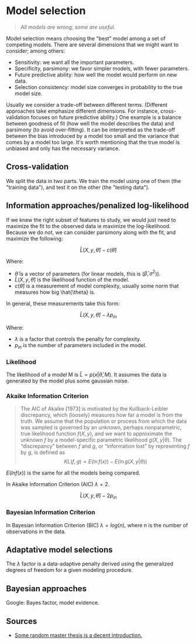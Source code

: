 # Model selection

> *All models are wrong; some are useful.*

Model selection means choosing the "best" model among a set of competing models. There are several dimensions that we might want to consider; among others:

* Sensitivity: we want all the important parameters.
* Specificity, parsimony: we favor simpler models, with fewer parameters.
* Future predictive ability: how well the model would perform on new data.
* Selection consistency: model size converges in probability to the true model size.

Usually we consider a trade-off between different terms. (Different approaches take emphasize different dimensions. For instance, cross-validation focuses on future predictive ability.) One example is a balance between goodness of fit (how well the model describes the data) and parsimony (to avoid over-fitting). It can be interpreted as the trade-off between the bias introduced by a model too small and the variance that comes by a model too large. It's worth mentioning that the true model is unbiased and only has the necessary variance.

## Cross-validation

We split the data in two parts. We train the model using one of them (the "training data"), and test it on the other (the "testing data").

## Information approaches/penalized log-likelihood

If we knew the right subset of features to study, we would just need to maximize the fit to the observed data ie maximize the log-likelihood. Because we do not, we can consider parsimony along with the fit, and maximize the following:

$$\hat{L}(X,y,\hat{\theta})-c(\hat{\theta})$$

Where:

* $\hat{\theta}$ is a vector of parameters (for linear models,
this is ($\hat{β}, σ^{2}$)).
* $\hat{L}(X,y,\hat{\theta})$ is the likelihood function of the model.
* $c(\hat{\theta})$ is a measurement of model complexity, usually some norm that measures how big \hat{\theta} is.

In general, these measurements take this form:

$$\hat{L}(X,y,\hat{\theta})-\lambda p_{in}$$

Where:

* $\lambda$ is a factor that controls the penalty for complexity.
* $p_{in}$ is the number of parameters included in the model.

### Likelihood

The likelihood of a model M is $\hat{L}=p(x|\hat{\theta},M)$. It assumes the data is generated by the model plus some gaussian noise.

### Akaike Information Criterion

> The AIC of Akaike [1973] is motivated by the Kullback-Leibler discrepancy,
which (loosely) measures how far a model is from the truth. We assume
that the population or process from which the data was sampled is governed
by an unknown, perhaps nonparametric, true likelihood function $f(X,y)$,
and we want to approximate the unknown $f$ by a model-specific parametric
likelihood $g(X,y|θ)$. The “discrepancy” between $f$ and $g$, or “information lost”
by representing $f$ by $g$, is defined as
> $$KL(f, g) = E(\ln f(x))− E(\ln g(X,y|θ))$$

$E(lnf(x))$ is the same for all the models being compared.

In Akaike Information Criterion (AIC) $\lambda=2$.

$$\hat{L}(X,y,\hat{\theta})-2p_{in}$$

### Bayesian Information Criterion

In Bayesian Information Criterion (BIC) $\lambda=log(n)$, where n is the number of observations in the data.

## Adaptative model selections

The $\lambda$ factor is a data-adaptive penalty derived using the generalized degrees of freedom for a given modeling procedure.

## Bayesian approaches

Google: Bayes factor, model evidence.

## Sources

* [Some random master thesis is a decent introduction. ](http://scholarworks.gsu.edu/cgi/viewcontent.cgi?article=1100&context=math_theses)
